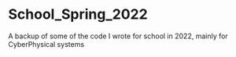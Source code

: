 # School_Spring_2022
A backup of some of the code I wrote for school in 2022, mainly for CyberPhysical systems
